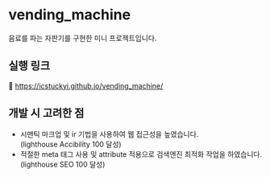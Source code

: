# vending_machine

음료를 파는 자판기를 구현한 미니 프로젝트입니다.

## 실행 링크

🔗 https://icstuckyi.github.io/vending_machine/

## 개발 시 고려한 점

- 시맨틱 마크업 및 ir 기법을 사용하여 웹 접근성을 높였습니다.  
  (lighthouse Accibility 100 달성)
- 적절한 meta 태그 사용 및 attribute 적용으로 검색엔진 최적화 작업을 하였습니다.  
  (lighthouse SEO 100 달성)
